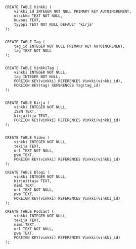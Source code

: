     CREATE TABLE Vinkki (
        vinkki_id INTEGER NOT NULL PRIMARY KEY AUTOINCREMENT,
        otsikko TEXT NOT NULL,
        kuvaus TEXT,
        tyyppi TEXT NOT NULL DEFAULT 'kirja'
    );


    CREATE TABLE Tag (
        tag_id INTEGER NOT NULL PRIMARY KEY AUTOINCREMENT,
        tag TEXT NOT NULL
    );


    CREATE TABLE VinkkiTag (
        vinkki INTEGER NOT NULL,
        tag INTEGER NOT NULL,
        FOREIGN KEY(vinkki) REFERENCES Vinkki(vinkki_id),
        FOREIGN KEY(tag) REFERENCES Tag(tag_id)
    );


    CREATE TABLE Kirja (
        vinkki INTEGER NOT NULL,
        ISBN TEXT,
        kirjailija TEXT,
        FOREIGN KEY(vinkki) REFERENCES Vinkki(vinkki_id)
    );


    CREATE TABLE Video (
        vinkki INTEGER NOT NULL,
        tekija TEXT,
        url TEXT NOT NULL,
        pvm TEXT,
        FOREIGN KEY(vinkki) REFERENCES Vinkki(vinkki_id)
    );

    CREATE TABLE Blogi (
        vinkki INTEGER NOT NULL,
        kirjoittaja TEXT,
        nimi TEXT,
        url TEXT NOT NULL,
        pvm TEXT,
        FOREIGN KEY(vinkki) REFERENCES Vinkki(vinkki_id)
    );

    CREATE TABLE Podcast (
        vinkki INTEGER NOT NULL,
        tekija TEXT,
        nimi TEXT,
        url TEXT NOT NULL,
        pvm TEXT,
        FOREIGN KEY(vinkki) REFERENCES Vinkki(vinkki_id)
    );


